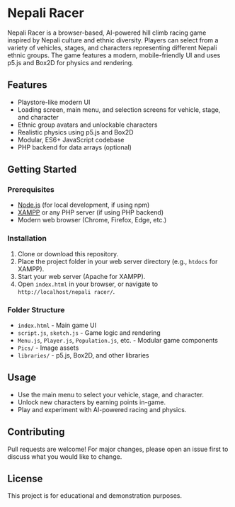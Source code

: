 
# Nepali Racer

Nepali Racer is a browser-based, AI-powered hill climb racing game inspired by Nepali culture and ethnic diversity. Players can select from a variety of vehicles, stages, and characters representing different Nepali ethnic groups. The game features a modern, mobile-friendly UI and uses p5.js and Box2D for physics and rendering.

## Features
- Playstore-like modern UI
- Loading screen, main menu, and selection screens for vehicle, stage, and character
- Ethnic group avatars and unlockable characters
- Realistic physics using p5.js and Box2D
- Modular, ES6+ JavaScript codebase
- PHP backend for data arrays (optional)

## Getting Started

### Prerequisites
- [Node.js](https://nodejs.org/) (for local development, if using npm)
- [XAMPP](https://www.apachefriends.org/) or any PHP server (if using PHP backend)
- Modern web browser (Chrome, Firefox, Edge, etc.)

### Installation
1. Clone or download this repository.
2. Place the project folder in your web server directory (e.g., `htdocs` for XAMPP).
3. Start your web server (Apache for XAMPP).
4. Open `index.html` in your browser, or navigate to `http://localhost/nepali racer/`.

### Folder Structure
- `index.html` - Main game UI
- `script.js`, `sketch.js` - Game logic and rendering
- `Menu.js`, `Player.js`, `Population.js`, etc. - Modular game components
- `Pics/` - Image assets
- `libraries/` - p5.js, Box2D, and other libraries

## Usage
- Use the main menu to select your vehicle, stage, and character.
- Unlock new characters by earning points in-game.
- Play and experiment with AI-powered racing and physics.

## Contributing
Pull requests are welcome! For major changes, please open an issue first to discuss what you would like to change.

## License
This project is for educational and demonstration purposes.
